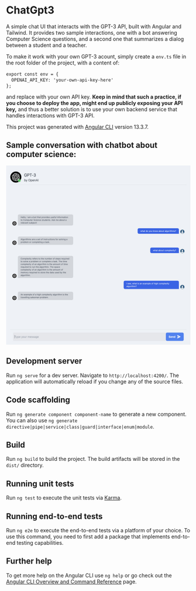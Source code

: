 # ChatGpt3

A simple chat UI that interacts with the GPT-3 API, built with Angular and Tailwind. It provides two sample interactions, one with a bot answering Computer Science questions, and a second one that summarizes a dialog between a student and a teacher.

To make it work with your own GPT-3 acount, simply create a `env.ts` file in the root folder of the project, with a content of:
```
export const env = {
  OPENAI_API_KEY: 'your-own-api-key-here'
};
```
and replace with your own API key. **Keep in mind that such a practice, if you choose to deploy the app, might end up publicly exposing your API key,** and thus a better solution is to use your own backend service that handles interactions with GPT-3 API.

This project was generated with [Angular CLI](https://github.com/angular/angular-cli) version 13.3.7.

## Sample conversation with chatbot about computer science:
![Alt text](sample_conversation.jpg?raw=true "Sample conversation with chatbot about computer science")

## Development server

Run `ng serve` for a dev server. Navigate to `http://localhost:4200/`. The application will automatically reload if you change any of the source files.

## Code scaffolding

Run `ng generate component component-name` to generate a new component. You can also use `ng generate directive|pipe|service|class|guard|interface|enum|module`.

## Build

Run `ng build` to build the project. The build artifacts will be stored in the `dist/` directory.

## Running unit tests

Run `ng test` to execute the unit tests via [Karma](https://karma-runner.github.io).

## Running end-to-end tests

Run `ng e2e` to execute the end-to-end tests via a platform of your choice. To use this command, you need to first add a package that implements end-to-end testing capabilities.

## Further help

To get more help on the Angular CLI use `ng help` or go check out the [Angular CLI Overview and Command Reference](https://angular.io/cli) page.
